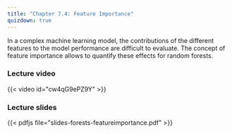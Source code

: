 ```yaml
---
title: "Chapter 7.4: Feature Importance"
quizdown: true
---
```

In a complex machine learning model, the contributions of the different features to the model performance are difficult to evaluate. The concept of feature importance allows to quantify these effects for random forests.

<!--more-->

### Lecture video

{{< video id="cw4qG9ePZ9Y" >}}

### Lecture slides

{{< pdfjs file="slides-forests-featureimportance.pdf" >}}
